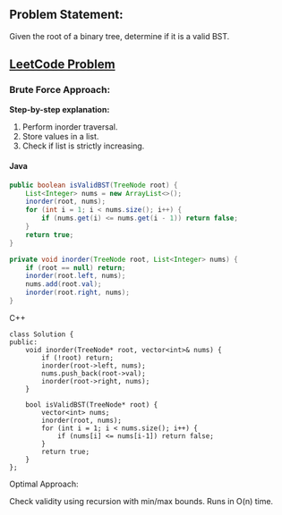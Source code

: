 ## Problem Statement:  
Given the root of a binary tree, determine if it is a valid BST.  

## [LeetCode Problem](https://leetcode.com/problems/validate-binary-search-tree/description/)

### Brute Force Approach:  

**Step-by-step explanation:**  
1. Perform inorder traversal.  
2. Store values in a list.  
3. Check if list is strictly increasing.  

#### Java  

```java
public boolean isValidBST(TreeNode root) {
    List<Integer> nums = new ArrayList<>();
    inorder(root, nums);
    for (int i = 1; i < nums.size(); i++) {
        if (nums.get(i) <= nums.get(i - 1)) return false;
    }
    return true;
}

private void inorder(TreeNode root, List<Integer> nums) {
    if (root == null) return;
    inorder(root.left, nums);
    nums.add(root.val);
    inorder(root.right, nums);
}
```
C++
```
class Solution {
public:
    void inorder(TreeNode* root, vector<int>& nums) {
        if (!root) return;
        inorder(root->left, nums);
        nums.push_back(root->val);
        inorder(root->right, nums);
    }
    
    bool isValidBST(TreeNode* root) {
        vector<int> nums;
        inorder(root, nums);
        for (int i = 1; i < nums.size(); i++) {
            if (nums[i] <= nums[i-1]) return false;
        }
        return true;
    }
};
```
Optimal Approach:

Check validity using recursion with min/max bounds. Runs in O(n) time.
